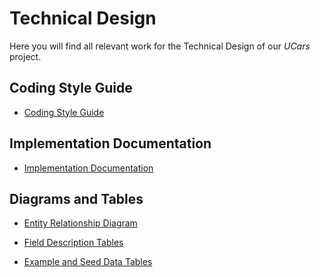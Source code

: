# Technical Design

Here you will find all relevant work for the Technical Design of our *UCars* project.

## Coding Style Guide

- [Coding Style Guide]


  [Coding Style Guide]: <https://github.com/straitonrj/SWE_3313_Project_Team9/blob/main/Technical%20Design/Coding%20Style%20Guide.md>

## Implementation Documentation

- [Implementation Documentation]


  [Implementation Documentation]: <https://github.com/straitonrj/SWE_3313_Project_Team9/blob/main/Technical%20Design/Implementation%20Documentation.md>


## Diagrams and Tables

- [Entity Relationship Diagram]


  [Entity Relationship Diagram]: <https://github.com/straitonrj/SWE_3313_Project_Team9/blob/main/Technical%20Design/FINAL%20ERD.png>
  


- [Field Description Tables]


  [Field Description Tables]: <https://github.com/straitonrj/SWE_3313_Project_Team9/blob/main/Technical%20Design/Field%20Description%20Tables.md>
  


  
- [Example and Seed Data Tables]


  [Example and Seed Data Tables]: <https://github.com/straitonrj/SWE_3313_Project_Team9/blob/main/Technical%20Design/Example%20and%20Seed%20Data%20Tables.md>
  



